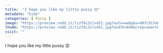 ```yaml
---
title:  "I hope you like my little pussy 😍"
metadate: "hide"
categories: [ Pussy ]
image: "https://preview.redd.it/lzzf8i3zlvo51.jpg?auto=webp&s=d07c917abe5dc69228801e562a8b07bc62f89527"
thumb: "https://preview.redd.it/lzzf8i3zlvo51.jpg?width=640&crop=smart&auto=webp&s=eb09fdda19e1d32d06aedef42e826cfe2831056b"
visit: ""
---
```

I hope you like my little pussy 😍
